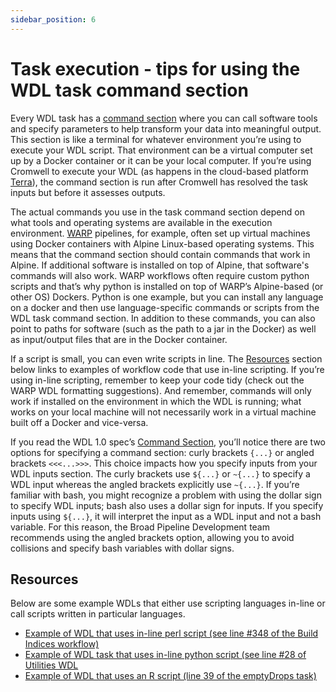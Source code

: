 ```yaml
---
sidebar_position: 6
---
```


# Task execution - tips for using the WDL task command section
Every WDL task has a [command section](https://github.com/openwdl/wdl/blob/main/versions/1.0/SPEC.md#command-section) where you can call software tools and specify parameters to help transform your data into meaningful output. This section is like a terminal for whatever environment you’re using to execute your WDL script. That environment can be a virtual computer set up by a Docker container or it can be your local computer. If you’re using Cromwell to execute your WDL (as happens in the cloud-based platform [Terra](https://app.terra.bio/)), the command section is run after Cromwell has resolved the task inputs but before it assesses outputs. 

The actual commands you use in the task command section depend on what tools and operating systems are available in the execution environment. [WARP](https://github.com/broadinstitute/warp/tree/master) pipelines, for example, often set up virtual machines using Docker containers with Alpine Linux-based operating systems. This means that the command section should contain commands that work in Alpine. If additional software is installed on top of Alpine, that software's commands will also work. WARP workflows often require custom python scripts and that’s why python is installed on top of WARP’s Alpine-based (or other OS) Dockers. Python is one example, but you can install any language on a docker and then use language-specific commands or scripts from the WDL task command section. In addition to these commands, you can also point to paths for software (such as the path to a jar in the Docker) as well as input/output files that are in the Docker container.

If a script is small, you can even write scripts in line. The [Resources](#resources) section below links to examples of workflow code that use in-line scripting. If you’re using in-line scripting, remember to keep your code tidy (check out the WARP WDL formatting suggestions). And remember, commands will only work if installed on the environment in which the WDL is running; what works on your local machine will not necessarily work in a virtual machine built off a Docker and vice-versa.  

If you read the WDL 1.0 spec’s [Command Section](https://github.com/openwdl/wdl/blob/main/versions/1.0/SPEC.md#command-section), you’ll notice there are two options for specifying a command section: curly brackets `{...}` or angled brackets `<<<...>>>`. This choice impacts how you specify inputs from your WDL inputs section. The curly brackets use `${...}` or `~{...}` to specify a WDL input whereas the angled brackets explicitly use `~{...}`. If you’re familiar with bash, you might recognize a problem with using the dollar sign to specify WDL inputs; bash also uses a dollar sign for inputs. If you specify inputs using `${...}`, it will interpret the input as a WDL input and not a bash variable. For this reason, the Broad Pipeline Development team recommends using the angled brackets option, allowing you to avoid collisions and specify bash variables with dollar signs.

## Resources
Below are some example WDLs that either use scripting languages in-line or call scripts written in particular languages.

* [Example of WDL that uses in-line perl script (see line #348 of the Build Indices workflow)](https://github.com/broadinstitute/warp/blob/master/pipelines/skylab/build_indices/BuildIndices.wdl)
* [Example of WDL task that uses in-line python script (see line #28 of Utilities WDL](https://github.com/broadinstitute/warp/blob/master/tasks/broad/Utilities.wdl)
* [Example of WDL that uses an R script (line 39 of the emptyDrops task)](https://github.com/broadinstitute/warp/blob/master/tasks/skylab/RunEmptyDrops.wdl)

